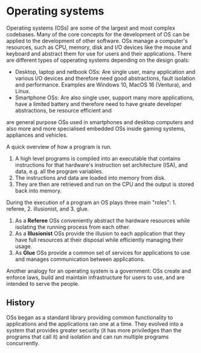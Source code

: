 # Operating systems

Operating systems (OSs) are some of the largest and most complex codebases. Many of the core concepts for the development of OS can be applied to the development of other software. OSs manage a computer's resources, such as CPU, memory, disk and I/O devices like the mouse and keyboard and abstract them for use for users and their applications. There are different types of opperating systems depending on the design goals:

- Desktop, laptop and netbook OSs: Are single user, many application and various I/O devices and therefore need good abstractions, fault isolation and performance. Examples are Windows 10, MacOS 16 (Ventura), and Linux.
- Smartphone OSs: Are also single user, support many more applications, have a limited battery and therefore need to have greate developer abstractions, be resource efficient and

are general purpose OSs used in smartphones and desktop computers and also more and more specialised embedded OSs inside gaming systems, appliances and vehicles. 

A quick overview of how a program is run.

1. A high level programs is compiled into an executable that contains instructions for that hardware's instruction set architecture (ISA), and data, e.g. all the program variables.
2. The instructions and data are loaded into memory from disk.
3. They are then are retrieved and run on the CPU and the output is stored back into memory.

During the execution of a program an OS plays three main "roles": 1. referee, 2. illusionist, and 3. glue.

1. As a **Referee** OSs conveniently abstract the hardware resources while isolating the running process from each other.
2. As a **Illusionist** OSs provide the illusion to each application that they have full resources at their disposal while efficiently managing their usage.
3. As **Glue** OSs provide a common set of services for applications to use and manages communication between applications.

Another analogy for an operating system is a government: OSs create and enforce laws, build and maintain infrastructure for users to use, and are intended to serve the people.

## History

OSs began as a standard library providing common functionality to applications and the applications ran one at a time. They evolved into a system that provides greater security (it has more priviledges than the programs that call it) and isolation and can run multiple programs concurrently.
